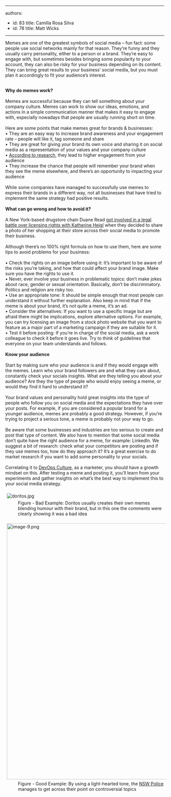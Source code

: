 

---
authors:
  - id: 83
    title: Camilla Rosa Silva
  - id: 78
    title: Matt Wicks
---




<span class='intro'> <div>Memes are one of the greatest symbols of social media – fun fact&#58; some people use social networks mainly for that reason. They’re funny and they usually carry personality, either to a person or a brand. They’re easy to engage with, but sometimes besides bringing some popularity to your account, they can also be risky for your business depending on its content. They can bring great results to your business’ social media, but you must plan it accordingly to fit your audience’s interest.</div><br> </span>

<div> 
   <strong>Why do memes work? </strong> <br></div><div> 
   <br> 
</div><div>Memes are successful because they can tell something about your company culture. Memes can work to show our ideas, emotions, and actions in a simple communication manner that makes it easy to engage with, especially nowadays that people are usually running short on time.</div><div> 
   <br> 
</div><div>Here are some points that make memes great for brands &amp; businesses&#58; <br></div><div>• They are an easy way to increase brand awareness and your engagement rate – people will like it, tag someone and share <br></div><div>• They are great for giving your brand its own voice and sharing it on social media as a representation of your values and your company culture <br></div><div>• <a href="https&#58;//medium.com/%40DashHudson/do-memes-get-better-instagram-engagement-than-other-photos-fcce7c591b9d">According to research</a>, they lead to higher engagement from your audience <br></div><div>• They increase the chance that people will remember your brand when they see the meme elsewhere, and there’s an opportunity to impacting your audience</div><div> 
   <br> 
</div><div>While some companies have managed to successfully use memes to express their brands in a different way, not all businesses that have tried to implement the same strategy had positive results.</div><div> 
   <br> 
</div><div> 
   <strong>What can go wrong and how to avoid it?</strong></div><div> 
   <br> 
</div><div>A New York-based drugstore chain Duane Read <a href="https&#58;//edition.cnn.com/2014/04/10/showbiz/katherine-heigl-duane-reade-lawsuit/">got involved in a legal battle over licensing rights with Katherine Heigl</a> when they decided to share a photo of her shopping at their store across their social media to promote their business.</div><div> 
   <br> 
</div><div>Although there’s no 100% right formula on how to use them, here are some tips to avoid problems for your business&#58;</div><div> 
   <br> 
</div><div>• Check the rights on an image before using it&#58; It’s important to be aware of the risks you’re taking, and how that could affect your brand image. Make sure you have the rights to use it. <br></div><div>• Never, ever involve your business in problematic topics&#58; don’t make jokes about race, gender or sexual orientation. Basically, don’t be discriminatory. Politics and religion are risky too.</div><div>• Use an appropriate tone&#58; It should be simple enough that most people can understand it without further explanation. Also keep in mind that if the meme is about your brand, it’s not quite a meme, it’s an ad.</div><div>• Consider the alternatives&#58; If you want to use a specific image but are afraid there might be implications, explore alternative options. For example, you can try licensing an image from a stock photo website that you want to feature as a major part of a marketing campaign if they are suitable for it. <br></div><div>• Test it before posting&#58; If you’re in charge of the social media, ask a work colleague to check it before it goes live. Try to think of guidelines that everyone on your team understands and follows.</div><div> 
   <br> 
</div><div> 
   <strong>Know your audience</strong></div><div> 
   <br> 
</div><div>Start by making sure who your audience is and if they would engage with the memes. Learn who your brand followers are and what they care about, constantly check your socials insights. What are they telling you about your audience? Are they the type of people who would enjoy seeing a meme, or would they find it hard to understand it?</div><div> 
   <br> 
</div><div>Your brand values and personality hold great insights into the type of people who follow you on social media and the expectations they have over your posts. For example, if you are considered a popular brand for a younger audience, memes are probably a good strategy. However, if you’re trying to project a serious tone, a meme is probably not your way to go.</div><div> 
   <br> 
</div><div>Be aware that some businesses and industries are too serious to create and post that type of content. We also have to mention that some social media don’t quite have the right audience for a meme, for example&#58; LinkedIn. We suggest a bit of research&#58; check what your competitors are posting and if they use memes too, how do they approach it? It’s a great exercise to do market research if you want to add some personality to your socials. <br></div><div> 
   <br> 
</div><div>Correlating it to <a href="https&#58;//docs.microsoft.com/en-us/azure/devops/learn/what-is-devops-culture">DevOps Culture</a>, as a marketer, you should have a growth mindset on this. After testing a meme and posting it, you’ll learn from your experiments and gather insights on what’s the best way to implement this to your social media strategy.</div><div> 
   <br> 
</div><div> 
   <img src="/SiteAssets/do-you-know-why-you-should-use-memes-as-part-of-your-business-social-media-content/doritos.jpg" alt="doritos.jpg" style="margin&#58;5px;" /> <dd class="ssw15-rteElement-FigureBad">Figure - Bad Example&#58; Doritos usually creates their own memes blending humour with their brand, but in this one the comments were clearly showing it was a bad idea </dd></div><div>
   <br>
</div><div>
   <img src="/SiteAssets/do-you-know-why-you-should-use-memes-as-part-of-your-business-social-media-content/image-9.png" alt="image-9.png" style="margin&#58;5px;width&#58;808px;" /> <dd class="ssw15-rteElement-FigureGood">Figure - Good Example&#58; By using a light-hearted tone, the <a href="https&#58;//www.facebook.com/nswpoliceforce/">NSW Police</a> manages to get across their point on controversial topics</dd></div> <br>



